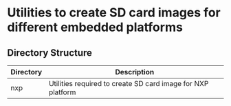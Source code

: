 # Utilities to create SD card images for different embedded platforms

## Directory Structure
| Directory | Description |
| --------- | ----------- |
| nxp | Utilities required to create SD card image for NXP platform |
